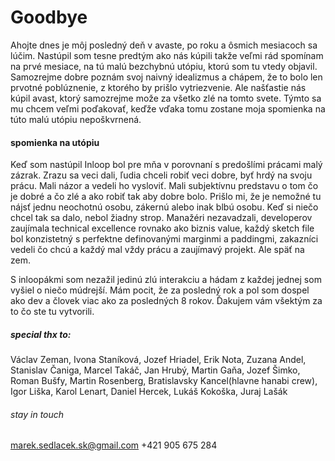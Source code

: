 # Goodbye

Ahojte dnes je môj posledný deň v avaste, po roku a ôsmich mesiacoch sa lúčim. Nastúpil som tesne predtým ako nás kúpili takže veľmi rád spomínam na prvé mesiace, na tú malú bezchybnú utópiu, ktorú som tu vtedy objavil. Samozrejme dobre poznám svoj naivný idealizmus a chápem, že to bolo len prvotné poblúznenie, z ktorého by prišlo vytriezvenie. Ale našťastie nás kúpil avast, ktorý samozrejme može za všetko zlé na tomto svete. Týmto sa mu chcem veľmi poďakovať, keďže vďaka tomu zostane moja spomienka na túto malú utópiu nepoškvrnená. 

#### spomienka na utópiu

Keď som nastúpil Inloop bol pre mňa v porovnaní s predošlími prácami malý zázrak. Zrazu sa veci dali, ľudia chceli robiť veci dobre, byť hrdý na svoju prácu. Mali názor a vedeli ho vysloviť. Mali subjektívnu predstavu o tom čo je dobré a čo zlé a ako robiť tak aby dobre bolo. Prišlo mi, že je nemožné tu nájsť jednu neochotnú osobu, zákernú alebo inak blbú osobu. Keď si niečo chcel tak sa dalo, nebol žiadny strop. Manažéri nezavadzali, developerov zaujímala technical excellence rovnako ako biznis value, každý sketch file bol konzistetný s perfektne definovanými marginmi a paddingmi, zakazníci vedeli čo chcú a každý mal vždy prácu a zaujímavý projekt. Ale späť na zem.

S inloopákmi som nezažil jedinú zlú interakciu a hádam z každej jednej som vyšiel o niečo múdrejší. Mám pocit, že za posledný rok a pol som dospel ako dev a človek viac ako za posledných 8 rokov. Ďakujem vám všektým za to čo ste tu vytvorili.



##### special thx to:

Václav Zeman, Ivona Staníková, Jozef Hriadel, Erik Nota, Zuzana Andel, Stanislav Čaniga, Marcel Takáč, Jan Hrubý, Martin Gaňa, Jozef Šimko, Roman Bušfy, Martin Rosenberg, Bratislavsky Kancel(hlavne hanabi crew), Igor Liška, Karol Lenart, Daniel Hercek, Lukáš Kokoška, Juraj Lašák



###### stay in touch

marek.sedlacek.sk@gmail.com
+421 905 675 284









